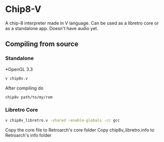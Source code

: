 # Chip8-V
A chip-8 interpreter made in V language. Can be used as a libretro core or as a standalone app.
Doesn't have audio yet.

## Compiling from source

### Standalone
*OpenGL 3.3
```sh
v chip8v.v
```
After compiling do
```sh
chip8v path/to/my/rom
```

### Libretro Core
```sh
v chip8v_libretro.v -shared -enable-globals -cc gcc
```
Copy the core file to Retroarch's core folder
Copy chip8v_libretro.info to Retroarch's info folder